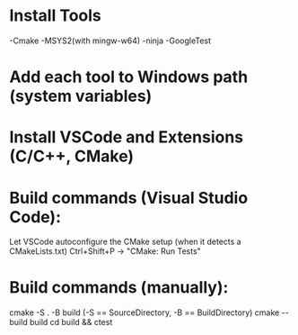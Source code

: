# Install Tools
-Cmake
-MSYS2(with mingw-w64)
-ninja
-GoogleTest

# Add each tool to Windows path (system variables) 

# Install VSCode and Extensions (C/C++, CMake)

# Build commands (Visual Studio Code):
Let VSCode autoconfigure the CMake setup (when it detects a CMakeLists.txt)
Ctrl+Shift+P -> "CMake: Run Tests"

# Build commands (manually):
cmake -S . -B build    (-S == SourceDirectory, -B == BuildDirectory)
cmake --build build
cd build && ctest